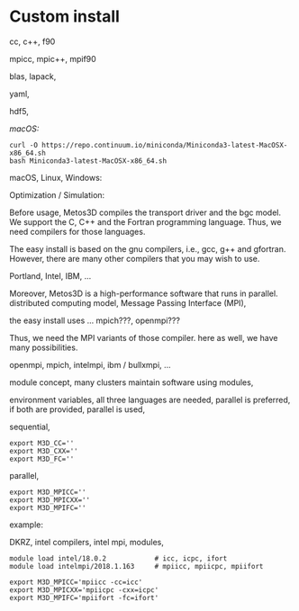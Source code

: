 # Custom install

cc, c++, f90

mpicc, mpic++, mpif90

blas, lapack,

yaml,

hdf5,


*macOS:*

```
curl -O https://repo.continuum.io/miniconda/Miniconda3-latest-MacOSX-x86_64.sh
bash Miniconda3-latest-MacOSX-x86_64.sh
```

macOS, Linux, Windows:

Optimization / Simulation:

Before usage, Metos3D compiles the transport driver and the bgc model.
We support the C, C++ and the Fortran programming language.
Thus, we need compilers for those languages.

The easy install is based on the gnu compilers, i.e., gcc, g++ and gfortran.
However, there are many other compilers that you may wish to use.

Portland, Intel, IBM, ...

Moreover, Metos3D is a high-performance software that runs in parallel.
distributed computing model, Message Passing Interface (MPI),

the easy install uses ... mpich???, openmpi??? 

Thus, we need the MPI variants of those compiler. 
here as well, we have many possibilities.

openmpi, mpich, intelmpi, ibm / bullxmpi, ...

module concept,
many clusters maintain software using modules, 

environment variables, all three languages are needed,
parallel is preferred, if both are provided, parallel is used, 

sequential, 

```
export M3D_CC=''
export M3D_CXX=''
export M3D_FC=''
```

parallel,

```
export M3D_MPICC=''
export M3D_MPICXX=''
export M3D_MPIFC=''
```

example:

DKRZ, intel compilers, intel mpi, modules,

```
module load intel/18.0.2            # icc, icpc, ifort
module load intelmpi/2018.1.163     # mpiicc, mpiicpc, mpiifort

export M3D_MPICC='mpiicc -cc=icc'
export M3D_MPICXX='mpiicpc -cxx=icpc'
export M3D_MPIFC='mpiifort -fc=ifort'
```


